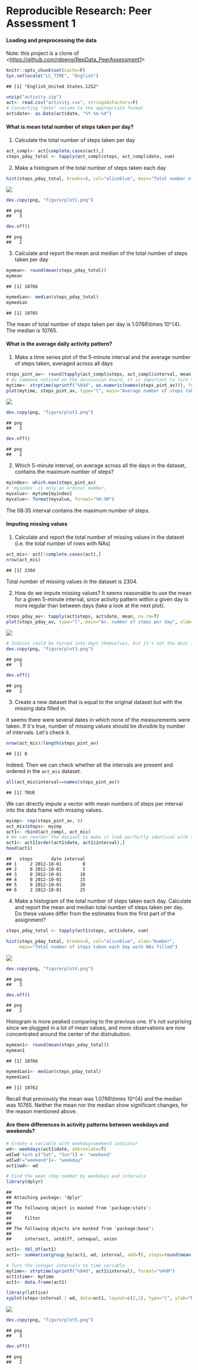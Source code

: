 # Reproducible Research: Peer Assessment 1


#### Loading and preprocessing the data
Note: this project is a clone of <<https://github.com/rdpeng/RepData_PeerAssessment1>>

```r
knitr::opts_chunk$set(cache=F)
Sys.setlocale("LC_TIME", "English")
```

```
## [1] "English_United States.1252"
```

```r
unzip("activity.zip")
act<- read.csv("activity.csv", stringsAsFactors=F)
# Converting "date" column to the appropriate format
act$date<- as.Date(act$date, "%Y-%m-%d")
```

#### What is mean total number of steps taken per day?

1. Calculate the total number of steps taken per day

```r
act_compl<- act[complete.cases(act),]
steps_pday_total <- tapply(act_compl$steps, act_compl$date, sum)
```
2. Make a histogram of the total number of steps taken each day

```r
hist(steps_pday_total, breaks=8, col="aliceblue", main="Total number of steps taken each day", xlab="Number")
```

![](PA1_template_files/figure-html/plot1-1.png) 

```r
dev.copy(png, "figure/plot1.png")
```

```
## png 
##   3
```

```r
dev.off()
```

```
## png 
##   2
```
3. Calculate and report the mean and median of the total number of steps taken per day

```r
mymean<- round(mean(steps_pday_total))
mymean
```

```
## [1] 10766
```

```r
mymedian<- median(steps_pday_total)
mymedian
```

```
## [1] 10765
```
The mean of total number of steps taken per day is 1.0766\times 10^{4}. The median is 10765.

#### What is the average daily activity pattern?

1. Make a time series plot of the 5-minute interval and the average number of steps taken, averaged across all days

```r
steps_pint_av<- round(tapply(act_compl$steps, act_compl$interval, mean))
# As someone noticed on the duscussion board, it is important to turn the integer intervals into time format to avoid artifacts on the plot.
mytime<- strptime(sprintf("%04d", as.numeric(names(steps_pint_av))), format="%H%M")
plot(mytime, steps_pint_av, type="l", main="Average number of steps taken per interval", xlab="Time", ylab="Number")
```

![](PA1_template_files/figure-html/plot2-1.png) 

```r
dev.copy(png, "figure/plot2.png")
```

```
## png 
##   3
```

```r
dev.off()
```

```
## png 
##   2
```
2. Which 5-minute interval, on average across all the days in the dataset, contains the maximum number of steps?

```r
myindex<- which.max(steps_pint_av)
# 'myindex' is only an ordinal number.
myvalue<- mytime[myindex]
myvalue<- format(myvalue, format="%H:%M")
```
The 08:35 interval contains the maximum number of steps.

#### Imputing missing values

1. Calculate and report the total number of missing values in the dataset (i.e. the total number of rows with NAs)

```r
act_mis<- act[!complete.cases(act),]
nrow(act_mis)
```

```
## [1] 2304
```
Total number of missing values in the dataset is 2304.

2. How do we impute missing values? It seems reasonable to use the mean for a given 5-minute interval, since activity pattern within a given day is more regular than between days (take a look at the next plot).

```r
steps_pday_av<- tapply(act$steps, act$date, mean, na.rm=T)
plot(steps_pday_av, type="l", main="Av. number of steps per day", xlab="Day index")
```

![](PA1_template_files/figure-html/plot3-1.png) 

```r
# Indices could be turned into days themselves, but it's not the most important part here
dev.copy(png, "figure/plot3.png")
```

```
## png 
##   3
```

```r
dev.off()
```

```
## png 
##   2
```
3. Create a new dataset that is equal to the original dataset but with the missing data filled in.

It seems there were several dates in which none of the measurements were taken. If it's true, number of missing values should be divisible by number of intervals. Let's check it.

```r
nrow(act_mis)/length(steps_pint_av)
```

```
## [1] 8
```
Indeed. Then we can check whether all the intervals are present and ordered in the `act_mis` dataset.

```r
all(act_mis$interval==names(steps_pint_av))
```

```
## [1] TRUE
```
We can directly impute a vector with mean numbers of steps per interval into the data frame with missing values.

```r
myimp<- rep(steps_pint_av, 8)
act_mis$steps<- myimp
act1<- rbind(act_compl, act_mis)
# We can reorder the dataset to make it look perfectly identical with the previous one
act1<- act1[order(act1$date, act1$interval),]
head(act1)
```

```
##   steps       date interval
## 1     2 2012-10-01        0
## 2     0 2012-10-01        5
## 3     0 2012-10-01       10
## 4     0 2012-10-01       15
## 5     0 2012-10-01       20
## 6     2 2012-10-01       25
```

4. Make a histogram of the total number of steps taken each day. Calculate and report the mean and median total number of steps taken per day. Do these values differ from the estimates from the first part of the assignment?

```r
steps_pday_total <- tapply(act1$steps, act1$date, sum)

hist(steps_pday_total, breaks=8, col="aliceblue", xlab="Number",
     main="Total number of steps taken each day with NAs filled")
```

![](PA1_template_files/figure-html/plot4-1.png) 

```r
dev.copy(png, "figure/plot4.png")
```

```
## png 
##   3
```

```r
dev.off()
```

```
## png 
##   2
```
Histogram is more peaked comparing to the previous one. It's not surprising since we plugged in a lot of mean values, and more observations are now concentrated around the center of the distrubution.

```r
mymean1<- round(mean(steps_pday_total))
mymean1
```

```
## [1] 10766
```

```r
mymedian1<- median(steps_pday_total)
mymedian1
```

```
## [1] 10762
```
Recall that previously the mean was 1.0766\times 10^{4} and the median was 10765.
Neither the mean nor the median show significant changes, for the reason mentioned above. 

#### Are there differences in activity patterns between weekdays and weekends?

```r
# Create a variable with weekday/weekend indicator
wd<- weekdays(act1$date, abbreviate=T)
wd[wd %in% c("Sat", "Sun")] <- "weekend"
wd[wd!="weekend"]<- "weekday"
act1$wd<- wd

# Find the mean step number by weekdays and intervals
library(dplyr)
```

```
## 
## Attaching package: 'dplyr'
## 
## The following object is masked from 'package:stats':
## 
##     filter
## 
## The following objects are masked from 'package:base':
## 
##     intersect, setdiff, setequal, union
```

```r
act1<- tbl_df(act1)
act1<- summarise(group_by(act1, wd, interval, add=T), steps=round(mean(steps)))

# Turn the integer intervals to time variable
mytime<- strptime(sprintf("%04d", act1$interval), format="%H%M")
act1$time<- mytime
act1<- data.frame(act1)

library(lattice)
xyplot(steps~interval | wd, data=act1, layout=c(2,1), type="l", ylab="Number", xlab="interval", main="Average number of steps grouped by weekdays")
```

![](PA1_template_files/figure-html/unnamed-chunk-10-1.png) 

```r
dev.copy(png, "figure/plot5.png")
```

```
## png 
##   3
```

```r
dev.off()
```

```
## png 
##   2
```
